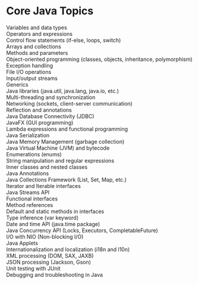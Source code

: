 # Core Java Topics 

Variables and data types<br>
Operators and expressions<br>
Control flow statements (if-else, loops, switch)<br>
Arrays and collections<br>
Methods and parameters<br>
Object-oriented programming (classes, objects, inheritance, polymorphism)<br>
Exception handling<br>
File I/O operations<br>
Input/output streams<br>
Generics<br>
Java libraries (java.util, java.lang, java.io, etc.)<br>
Multi-threading and synchronization<br>
Networking (sockets, client-server communication)<br>
Reflection and annotations<br>
Java Database Connectivity (JDBC)<br>
JavaFX (GUI programming)<br>
Lambda expressions and functional programming<br>
Java Serialization<br>
Java Memory Management (garbage collection)<br>
Java Virtual Machine (JVM) and bytecode<br>
Enumerations (enums)<br>
String manipulation and regular expressions<br>
Inner classes and nested classes<br>
Java Annotations<br>
Java Collections Framework (List, Set, Map, etc.)<br>
Iterator and Iterable interfaces<br>
Java Streams API<br>
Functional interfaces<br>
Method references<br>
Default and static methods in interfaces<br>
Type inference (var keyword)<br>
Date and time API (java.time package)<br>
Java Concurrency API (Locks, Executors, CompletableFuture)<br>
I/O with NIO (Non-blocking I/O)<br>
Java Applets<br>
Internationalization and localization (i18n and l10n)<br>
XML processing (DOM, SAX, JAXB)<br>
JSON processing (Jackson, Gson)<br>
Unit testing with JUnit<br>
Debugging and troubleshooting in Java<br>
